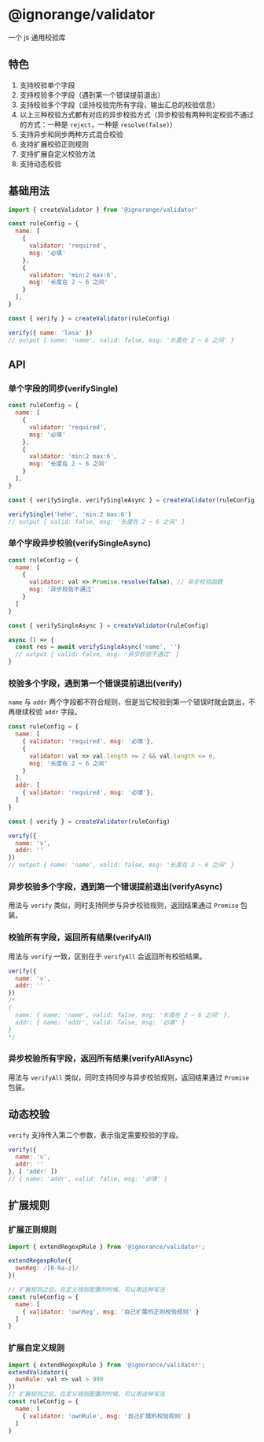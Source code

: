 # @ignorange/validator

一个 js 通用校验库

## 特色

1. 支持校验单个字段  
2. 支持校验多个字段（遇到第一个错误提前退出）
3. 支持校验多个字段（坚持校验完所有字段，输出汇总的校验信息）
4. 以上三种校验方式都有对应的异步校验方式（异步校验有两种判定校验不通过的方式：一种是 `reject`，一种是 `resolve(false)`）
5. 支持异步和同步两种方式混合校验
6. 支持扩展校验正则规则
7. 支持扩展自定义校验方法
8. 支持动态校验

## 基础用法

```js
import { createValidator } from '@ignorange/validator'

const ruleConfig = {
  name: [
    {
      validator: 'required',
      msg: '必填'
    },
    {
      validator: 'min:2 max:6',
      msg: '长度在 2 ~ 6 之间'
    }
  ],
}

const { verify } = createValidator(ruleConfig)

verify({ name: 'lasa' })
// output { name: 'name', valid: false, msg: '长度在 2 ~ 6 之间' }
```

## API
### 单个字段的同步(verifySingle)

```js
const ruleConfig = {
  name: [
    {
      validator: 'required',
      msg: '必填'
    },
    {
      validator: 'min:2 max:6',
      msg: '长度在 2 ~ 6 之间'
    }
  ],
}

const { verifySingle, verifySingleAsync } = createValidator(ruleConfig)

verifySingle('hehe', 'min:2 max:6')
// output { valid: false, msg: '长度在 2 ~ 6 之间' }
```

### 单个字段异步校验(verifySingleAsync)

```js
const ruleConfig = {
  name: [
    {
      validator: val => Promise.resolve(false), // 异步校验函数
      msg: '异步校验不通过'
    }
  ]
}

const { verifySingleAsync } = createValidator(ruleConfig)

async () => {
  const res = await verifySingleAsync('name', '')
  // output { valid: false, msg: '异步校验不通过' }
}
```

### 校验多个字段，遇到第一个错误提前退出(verify)

`name` 与 `addr` 两个字段都不符合规则，但是当它校验到第一个错误时就会跳出，不再继续校验 `addr` 字段。
```js
const ruleConfig = {
  name: [
    { validator: 'required', msg: '必填'},
    {
      validator: val => val.length >= 2 && val.length <= 6,
      msg: '长度在 2 ~ 6 之间'
    }
  ],
  addr: [
    { validator: 'required', msg: '必填'},
  ]
}

const { verify } = createValidator(ruleConfig)

verify({
  name: 'v',
  addr: ''
})
// output { name: 'name', valid: false, msg: '长度在 2 ~ 6 之间' }
```

### 异步校验多个字段，遇到第一个错误提前退出(verifyAsync)

用法与 `verify` 类似，同时支持同步与异步校验规则，返回结果通过 `Promise` 包装。

### 校验所有字段，返回所有结果(verifyAll)

用法与 `verify` 一致，区别在于 `verifyAll` 会返回所有校验结果。
```js
verify({
  name: 'v',
  addr: ''
})
/*
{
  name: { name: 'name', valid: false, msg: '长度在 2 ~ 6 之间' },
  addr: { name: 'addr', valid: false, msg: '必填' }
}
*/
```

### 异步校验所有字段，返回所有结果(verifyAllAsync)

用法与 `verifyAll` 类似，同时支持同步与异步校验规则，返回结果通过 `Promise` 包装。

## 动态校验

`verify` 支持传入第二个参数，表示指定需要校验的字段。
```js
verify({
  name: 'v',
  addr: ''
}, [ 'addr' ])
// { name: 'addr', valid: false, msg: '必填' }
```

## 扩展规则

### 扩展正则规则

```js
import { extendRegexpRule } from '@ignorance/validator';

extendRegexpRule({
  ownReg: /[0-9a-z]/
})

// 扩展规则之后，在定义规则配置的时候，可以用这种写法
const ruleConfig = {
  name: [
    { validator: 'ownReg', msg: '自己扩展的正则校验规则' }
  ]
}
```

### 扩展自定义规则

```js
import { extendRegexpRule } from '@ignorance/validator';
extendValidator({
  ownRule: val => val > 999
})
// 扩展规则之后，在定义规则配置的时候，可以用这种写法
const ruleConfig = {
  name: [
    { validator: 'ownRule', msg: '自己扩展的校验规则' }
  ]
}
```
